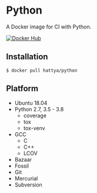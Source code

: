 # Python

A Docker image for CI with Python.

[![Docker Hub](https://img.shields.io/docker/cloud/build/hattya/python)](https://hub.docker.com/r/hattya/python)


## Installation

```console
$ docker pull hattya/python
```


## Platform

- Ubuntu 18.04
- Python 2.7, 3.5 - 3.8
  - coverage
  - tox
  - tox-venv
- GCC
  - C
  - C++
  - LCOV
- Bazaar
- Fossil
- Git
- Mercurial
- Subversion

